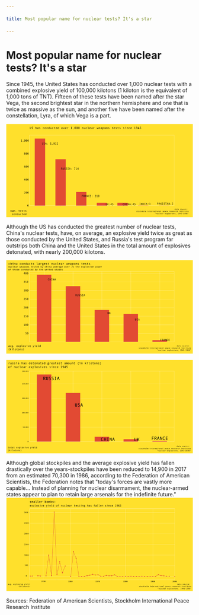 ```yaml
---

title: Most popular name for nuclear tests? It's a star

---
```


# Most popular name for nuclear tests? It's a star

Since 1945, the United States has conducted over 1,000 nuclear tests with a combined explosive yield of 100,000 kilotons (1 kiloton is the equivalent of 1,000 tons of TNT). Fifteen of these tests have been named after the star Vega, the second brightest star in the northern hemisphere and one that is twice as massive as the sun, and another five have been named after the constellation, Lyra, of which Vega is a part.

![](number_test_by_country_750.png)

Although the US has conducted the greatest number of nuclear tests, China's nuclear tests, have, on average, an explosive yield twice as great as those conducted by the United States, and Russia's test program far outstrips both China and the United States in the total amount of explosives detonated, with nearly 200,000 kilotons.

![](avg_explosive_yield_750.png)

![](sum_explosive_yield_750.png)

Although global stockpiles and the average explosive yield has fallen drastically over the years-stockpiles have been reduced to 14,900 in 2017 from an estimated 70,300 in 1986, according to the Federation of American Scientists, the Federation notes that "today's forces are vastly more capable... Instead of planning for nuclear disarmament, the nuclear-armed states appear to plan to retain large arsenals for the indefinite future."
![](yield_change_over_years_750.png)

Sources: Federation of American Scientists, Stockholm International Peace Research Institute


